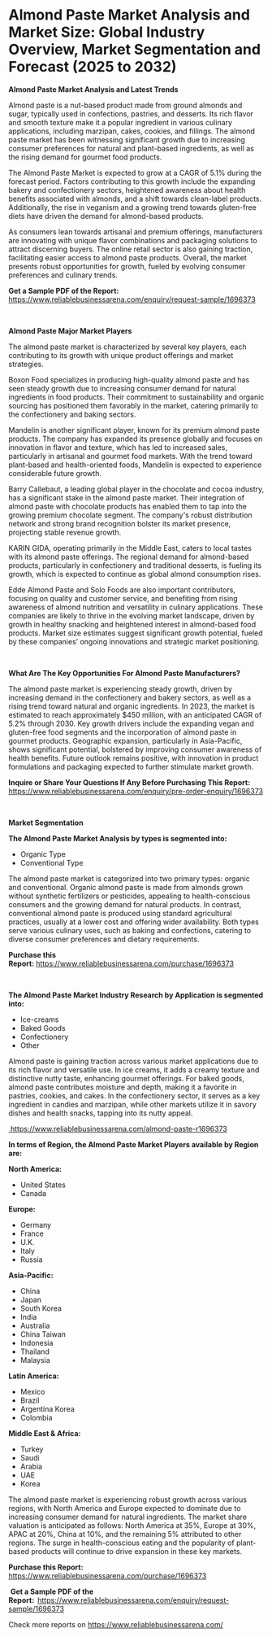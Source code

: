 <p><h1>Almond Paste Market Analysis and Market Size: Global Industry Overview, Market Segmentation and Forecast (2025 to 2032)</h1></p><p><strong>Almond Paste Market Analysis and Latest Trends</strong></p>
<p><p>Almond paste is a nut-based product made from ground almonds and sugar, typically used in confections, pastries, and desserts. Its rich flavor and smooth texture make it a popular ingredient in various culinary applications, including marzipan, cakes, cookies, and fillings. The almond paste market has been witnessing significant growth due to increasing consumer preferences for natural and plant-based ingredients, as well as the rising demand for gourmet food products.</p><p>The Almond Paste Market is expected to grow at a CAGR of 5.1% during the forecast period. Factors contributing to this growth include the expanding bakery and confectionery sectors, heightened awareness about health benefits associated with almonds, and a shift towards clean-label products. Additionally, the rise in veganism and a growing trend towards gluten-free diets have driven the demand for almond-based products. </p><p>As consumers lean towards artisanal and premium offerings, manufacturers are innovating with unique flavor combinations and packaging solutions to attract discerning buyers. The online retail sector is also gaining traction, facilitating easier access to almond paste products. Overall, the market presents robust opportunities for growth, fueled by evolving consumer preferences and culinary trends.</p></p>
<p><strong>Get a Sample PDF of the Report:&nbsp;</strong> <a href="https://www.reliablebusinessarena.com/enquiry/request-sample/1696373?utm_campaign=2488&utm_medium=2&utm_source=Github&utm_content=ia&utm_term=27032025&utm_id=almond-paste">https://www.reliablebusinessarena.com/enquiry/request-sample/1696373</a></p>
<p>&nbsp;</p>
<p><strong>Almond Paste Major Market Players</strong></p>
<p><p>The almond paste market is characterized by several key players, each contributing to its growth with unique product offerings and market strategies.</p><p>Boxon Food specializes in producing high-quality almond paste and has seen steady growth due to increasing consumer demand for natural ingredients in food products. Their commitment to sustainability and organic sourcing has positioned them favorably in the market, catering primarily to the confectionery and baking sectors.</p><p>Mandelin is another significant player, known for its premium almond paste products. The company has expanded its presence globally and focuses on innovation in flavor and texture, which has led to increased sales, particularly in artisanal and gourmet food markets. With the trend toward plant-based and health-oriented foods, Mandelin is expected to experience considerable future growth.</p><p>Barry Callebaut, a leading global player in the chocolate and cocoa industry, has a significant stake in the almond paste market. Their integration of almond paste with chocolate products has enabled them to tap into the growing premium chocolate segment. The company's robust distribution network and strong brand recognition bolster its market presence, projecting stable revenue growth.</p><p>KARIN GIDA, operating primarily in the Middle East, caters to local tastes with its almond paste offerings. The regional demand for almond-based products, particularly in confectionery and traditional desserts, is fueling its growth, which is expected to continue as global almond consumption rises.</p><p>Edde Almond Paste and Solo Foods are also important contributors, focusing on quality and customer service, and benefiting from rising awareness of almond nutrition and versatility in culinary applications. These companies are likely to thrive in the evolving market landscape, driven by growth in healthy snacking and heightened interest in almond-based food products. Market size estimates suggest significant growth potential, fueled by these companies’ ongoing innovations and strategic market positioning.</p></p>
<p>&nbsp;</p>
<p><strong>What Are The Key Opportunities For Almond Paste Manufacturers?</strong></p>
<p><p>The almond paste market is experiencing steady growth, driven by increasing demand in the confectionery and bakery sectors, as well as a rising trend toward natural and organic ingredients. In 2023, the market is estimated to reach approximately $450 million, with an anticipated CAGR of 5.2% through 2030. Key growth drivers include the expanding vegan and gluten-free food segments and the incorporation of almond paste in gourmet products. Geographic expansion, particularly in Asia-Pacific, shows significant potential, bolstered by improving consumer awareness of health benefits. Future outlook remains positive, with innovation in product formulations and packaging expected to further stimulate market growth.</p></p>
<p><strong>Inquire or Share Your Questions If Any Before Purchasing This Report:</strong> <a href="https://www.reliablebusinessarena.com/enquiry/pre-order-enquiry/1696373?utm_campaign=2488&utm_medium=2&utm_source=Github&utm_content=ia&utm_term=27032025&utm_id=almond-paste">https://www.reliablebusinessarena.com/enquiry/pre-order-enquiry/1696373</a></p>
<p>&nbsp;</p>
<p><strong>Market Segmentation</strong></p>
<p><strong>The Almond Paste Market Analysis by types is segmented into:</strong></p>
<p><ul><li>Organic Type</li><li>Conventional Type</li></ul></p>
<p><p>The almond paste market is categorized into two primary types: organic and conventional. Organic almond paste is made from almonds grown without synthetic fertilizers or pesticides, appealing to health-conscious consumers and the growing demand for natural products. In contrast, conventional almond paste is produced using standard agricultural practices, usually at a lower cost and offering wider availability. Both types serve various culinary uses, such as baking and confections, catering to diverse consumer preferences and dietary requirements.</p></p>
<p><strong>Purchase this Report:&nbsp;</strong><a href="https://www.reliablebusinessarena.com/purchase/1696373?utm_campaign=2488&utm_medium=2&utm_source=Github&utm_content=ia&utm_term=27032025&utm_id=almond-paste">https://www.reliablebusinessarena.com/purchase/1696373</a></p>
<p>&nbsp;</p>
<p><strong>The Almond Paste Market Industry Research by Application is segmented into:</strong></p>
<p><ul><li>Ice-creams</li><li>Baked Goods</li><li>Confectionery</li><li>Other</li></ul></p>
<p><p>Almond paste is gaining traction across various market applications due to its rich flavor and versatile use. In ice creams, it adds a creamy texture and distinctive nutty taste, enhancing gourmet offerings. For baked goods, almond paste contributes moisture and depth, making it a favorite in pastries, cookies, and cakes. In the confectionery sector, it serves as a key ingredient in candies and marzipan, while other markets utilize it in savory dishes and health snacks, tapping into its nutty appeal.</p></p>
<p><a href="https://www.reliablebusinessarena.com/almond-paste-r1696373?utm_campaign=2488&utm_medium=2&utm_source=Github&utm_content=ia&utm_term=27032025&utm_id=almond-paste">&nbsp;https://www.reliablebusinessarena.com/almond-paste-r1696373</a></p>
<p><strong>In terms of Region, the Almond Paste Market Players available by Region are:</strong></p>
<p>
    <p> <strong> North America: </strong>
        <ul>
            <li>United States</li>
            <li>Canada</li>
        </ul>
        </p> 
    <p> <strong> Europe: </strong>
        <ul>
            <li>Germany</li>
            <li>France</li>
            <li>U.K.</li>
            <li>Italy</li>
            <li>Russia</li>
        </ul>
        </p> 
    <p> <strong> Asia-Pacific: </strong>
        <ul>
            <li>China</li>
            <li>Japan</li>
            <li>South Korea</li>
            <li>India</li>
            <li>Australia</li>
            <li>China Taiwan</li>
            <li>Indonesia</li>
            <li>Thailand</li>
            <li>Malaysia</li>
        </ul>
        </p> 
    <p> <strong> Latin America: </strong>
        <ul>
            <li>Mexico</li>
            <li>Brazil</li>
            <li>Argentina Korea</li>
            <li>Colombia</li>
        </ul>
        </p> 
    <p> <strong> Middle East & Africa: </strong>
        <ul>
            <li>Turkey</li>
            <li>Saudi</li>
            <li>Arabia</li>
            <li>UAE</li>
            <li>Korea</li>
        </ul>
    </p>
    </p>
<p><p>The almond paste market is experiencing robust growth across various regions, with North America and Europe expected to dominate due to increasing consumer demand for natural ingredients. The market share valuation is anticipated as follows: North America at 35%, Europe at 30%, APAC at 20%, China at 10%, and the remaining 5% attributed to other regions. The surge in health-conscious eating and the popularity of plant-based products will continue to drive expansion in these key markets.</p></p>
<p><strong>Purchase this Report: </strong><a href="https://www.reliablebusinessarena.com/purchase/1696373?utm_campaign=2488&utm_medium=2&utm_source=Github&utm_content=ia&utm_term=27032025&utm_id=almond-paste">https://www.reliablebusinessarena.com/purchase/1696373</a></p>
<p>&nbsp;<strong>Get a Sample PDF of the Report:&nbsp;&nbsp;</strong><a href="https://www.reliablebusinessarena.com/enquiry/request-sample/1696373?utm_campaign=2488&utm_medium=2&utm_source=Github&utm_content=ia&utm_term=27032025&utm_id=almond-paste">https://www.reliablebusinessarena.com/enquiry/request-sample/1696373</a></p>
<p><strong></strong></p>
<p>Check more reports on <a href="https://www.reliablebusinessarena.com/?utm_campaign=2488&utm_medium=2&utm_source=Github&utm_content=ia&utm_term=27032025&utm_id=almond-paste">https://www.reliablebusinessarena.com/</a></p>